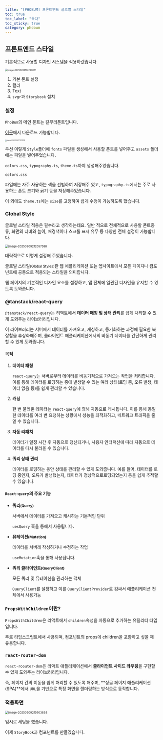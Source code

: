 ```yaml
---
title: "[PHOBUM] 프론트엔드 글로벌 스타일"
toc: true
toc_label: "목차"
toc_sticky: true
category: phobum
---
```


## 프론트엔드 스타일

기본적으로 사용할 디자인 시스템을 적용하겠습니다.

<img src="/../images/2025-02-06-프론트01/image-20250206174220831.png" alt="image-20250206174220831" style="zoom:50%;" />

1. 기본 폰트 설정
2. 컬러
3. Text
4. `svgr`과 `Storybook` 설치 



### 설정

`PhoBum`의 메인 폰트는 <span style="hlm">갈무리</span>폰트입니다. 

[이곳](https://quiple.dev/galmuri)에서 다운로드 가능합니다.



<img src="/../images/2025-02-06-프론트01/image-20250206173119579.png" alt="image-20250206173119579" style="zoom:33%;" />

우선 이렇게 `Style`폴더에 `fonts` 파일을 생성해서 사용할 폰트를 넣어주고 `assets` 폴더에는 파일을 넣어주었습니다.



`colors.css`, `typography.ts`, `theme.ts`까지 생성해주었습니다.



`colors.css`

파일에는 자주 사용하는 색을 선별하여 저장해주 었고, `typography.ts`에서는 주로 사용하는 폰트 크기와 굵기 등을 저장해주었습니다.

이 외에도 `theme.ts`에는 `size`를 고정하여 쉽게 수정이 가능하도록 했습니다.



### Global Style

글로벌 스타일 적용은 필수라고 생각하는데요. 일반 적으로 전체적으로 사용할 폰트종류, 화면의 너비와 높이,  배경색이나 스크롤 표시 유무 등 다양한 전체 설정이 가능합니다.

<img src="/../images/2025-02-06-프론트01/image-20250209212057588.png" alt="image-20250209212057588" style="zoom:67%;" />

대략적으로 이렇게 설정해 주었습니다.



글로벌 스타일<small>(Global Styles)</small>란 웹 애플리케이션 또는 엡사이트에서 모든 페이지나 컴포넌트에 공통으로 적용되는 스타일을 의미합니다.



웹 페이지의 기본적인 디자인 요소를 설정하고, 앱 전체에 일관된 디자인을 유지할 수 있도록 도와줍니다.



### @tanstack/react-query

`@tanstack/react-query`는 리액트에서 **데이터 패칭 및 상태 관리**를 쉽게 처리할 수 있게 도와주는 라이브러리입니다.

이 라이브러리는 서버에서 데이터를 가져오고, 캐싱하고, 동기화하는 과정에 필요한 복잡함을 추상화해주며, 클라이언트 애플리케이션에서의 비동기 데이터를 간단하게 관리할 수 있게 도와줍니다.



#### 목적

1. **데이터 패칭**

   `react-query`는 서버로부터 데이터를 비동기적으로 가져오는 작업을 처리합니다. 이를 통해 데이터를 로딩하는 중에 발생할 수 있는 여러 상태(로딩 중, 오류 발생, 데이터 없음 등)를 쉽게 관리할 수 있습니다.

   

2. **캐싱**

   한 번 불러온 데이터는 `react-query`에 의해 자동으로 캐시됩니다. 이를 통해 동일한 데이터를 여러 번 요청하는 상황에서 성능을 최적화하고, 네트워크 트래픽을 줄일 수 있습니다.

   

3. **자동 리패치**

   데이터가 일정 시간 후 자동으로 갱신되거나, 사용자 인터랙션에 따라 자동으로 데이터를 다시 불러올 수 있습니다.

   

4. **쿼리 상태 관리**

   데이터를 로딩하는 동안 상태를 관리할 수 있게 도와줍니다. 예를 들어, 데이터를 로딩 중인지, 오류가 발생했는지, 데이터가 정상적으로로딩되었는지 등을 쉽게 추적할 수 있습니다.

#### `React-query`의 주요 기능

- **쿼리<small>(Query)</small>**

  서버에서 데이터를 가져오고 캐시하는 기본적인 단위

  `uesQuery` 훅을 통해서 사용됩니다.

- **뮤테이션<small>(Mutation)</small>**

  데이터를 서버레 작성하거나 수정하는 작업

  `useMutation`훅을 통해 사용됩니다.

- **쿼리 클라이언트<small>(QueryClient)</small>**

  모든 쿼리 및 뮤테이션을 관리하는 객체

  `QueryClient`를 설정하고 이를 `QueryClientProvider`로 감싸서 애플리케이션 전체에서 사용가능

### `PropsWithChildren`이란?

`PropsWithChildren`은 리액트에서 `children`속성을 자동으로 추가하는 유틸리티 타입입니다.

주로 타입스크립트에서 사용되며, 컴포넌트의 props에 children을 포함하고 싶을 때 유용합니다.



### `react-router-dom`

`react-roouter-dom`은 리액트 애플리케이션에서 **클라이언트 사이드 라우팅**을 구현할 수 있게 도와주는 라이브러리입니다. 

즉, 페이지 간의 이동을 쉽게 처리할 수 있도록 해주며, **싱글 페이지 애플리케이션(SPA)**에서 `URL`을 기반으로 특정 화면을 렌더링하는 방식으로 동작합니다.



### 적용화면

<img src="/../images/2025-02-06-프론트01/image-20250209215903834.png" alt="image-20250209215903834" style="zoom:67%;" />

임시로 세팅을 했습니다.

이제 `StoryBook`과 컴포넌트를 만들겠습니다.